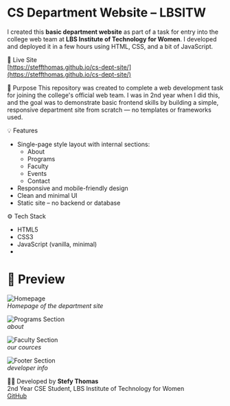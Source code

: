# CS Department Website – LBSITW

I created this **basic department website** as part of a task for entry into the college web team at **LBS Institute of Technology for Women**. I developed and deployed it in a few hours using HTML, CSS, and a bit of JavaScript.

🔗 Live Site  
[https://steffthomas.github.io/cs-dept-site/](https://steffthomas.github.io/cs-dept-site/)

📌 Purpose
This repository was created to complete a web development task for joining the college's official web team. I was in 2nd year when I did this, and the goal was to demonstrate basic frontend skills by building a simple, responsive department site from scratch — no templates or frameworks used.

💡 Features
- Single-page style layout with internal sections:
  - About
  - Programs
  - Faculty
  - Events
  - Contact
- Responsive and mobile-friendly design
- Clean and minimal UI
- Static site – no backend or database

 ⚙️ Tech Stack
- HTML5  
- CSS3  
- JavaScript (vanilla, minimal)
- 
 # 📸 Preview

![Homepage](https://github.com/user-attachments/assets/b641cd38-3c23-43d4-bab7-443411a9d252)  
*Homepage of the department site*

![Programs Section](https://github.com/user-attachments/assets/11777abb-f7d4-45ab-b0f4-bbda4db65a6b)  
*about*

![Faculty Section](https://github.com/user-attachments/assets/03734f32-3d8a-4a6a-8df0-2dc3f3bfb2fd)  
*our cources*

![Footer Section](https://github.com/user-attachments/assets/111dc370-f553-4d46-8492-7322ddd5d73a)  
*developer info*

👩‍💻 Developed by
**Stefy Thomas**  
2nd Year CSE Student, LBS Institute of Technology for Women  
[GitHub](https://github.com/steffthomas)

